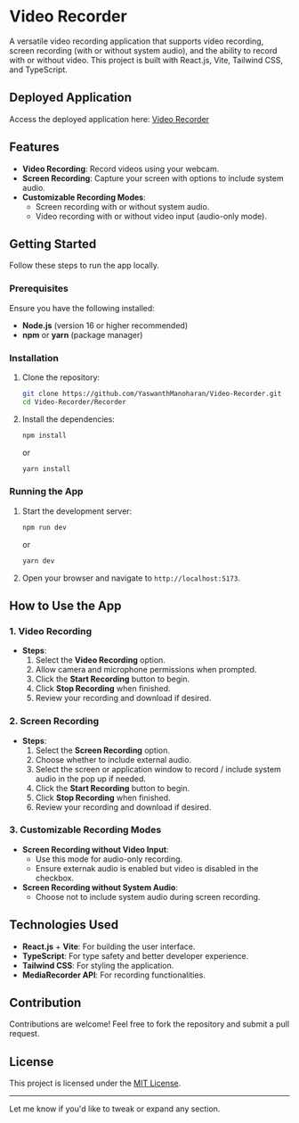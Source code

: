 # Video Recorder

A versatile video recording application that supports video recording, screen recording (with or without system audio), and the ability to record with or without video. This project is built with React.js, Vite, Tailwind CSS, and TypeScript.

## Deployed Application

Access the deployed application here: [Video Recorder](https://video-recorder-self.vercel.app/)

## Features

- **Video Recording**: Record videos using your webcam.
- **Screen Recording**: Capture your screen with options to include system audio.
- **Customizable Recording Modes**: 
  - Screen recording with or without system audio.
  - Video recording with or without video input (audio-only mode).

## Getting Started

Follow these steps to run the app locally.

### Prerequisites

Ensure you have the following installed:

- **Node.js** (version 16 or higher recommended)
- **npm** or **yarn** (package manager)

### Installation

1. Clone the repository:

   ```bash
   git clone https://github.com/YaswanthManoharan/Video-Recorder.git
   cd Video-Recorder/Recorder
   ```

2. Install the dependencies:

   ```bash
   npm install
   ```

   or

   ```bash
   yarn install
   ```

### Running the App

1. Start the development server:

   ```bash
   npm run dev
   ```

   or

   ```bash
   yarn dev
   ```

2. Open your browser and navigate to `http://localhost:5173`.

## How to Use the App

### 1. **Video Recording**
   - **Steps**:
     1. Select the **Video Recording** option.
     2. Allow camera and microphone permissions when prompted.
     3. Click the **Start Recording** button to begin.
     4. Click **Stop Recording** when finished.
     5. Review your recording and download if desired.

### 2. **Screen Recording**
   - **Steps**:
     1. Select the **Screen Recording** option.
     2. Choose whether to include external audio.
     3. Select the screen or application window to record / include system audio in the pop up if needed.
     4. Click the **Start Recording** button to begin.
     5. Click **Stop Recording** when finished.
     6. Review your recording and download if desired.

### 3. **Customizable Recording Modes**
   - **Screen Recording without Video Input**:
     - Use this mode for audio-only recording.
     - Ensure externak audio is enabled but video is disabled in the checkbox.
   - **Screen Recording without System Audio**:
     - Choose not to include system audio during screen recording.

## Technologies Used

- **React.js** + **Vite**: For building the user interface.
- **TypeScript**: For type safety and better developer experience.
- **Tailwind CSS**: For styling the application.
- **MediaRecorder API**: For recording functionalities.

## Contribution

Contributions are welcome! Feel free to fork the repository and submit a pull request.

## License

This project is licensed under the [MIT License](LICENSE).

---

Let me know if you'd like to tweak or expand any section.
